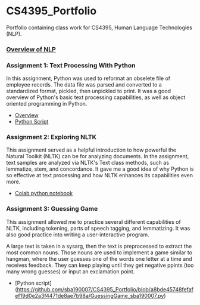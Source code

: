 # CS4395_Portfolio
Portfolio containing class work for CS4395, Human Language Technologies (NLP).

### [Overview of NLP](https://github.com/sba190007/CS4395_Portfolio/blob/33dbf8d2c17d6b8cbd3a62a044ea75d2353614e0/Overview_of_NLP.pdf) 


### Assignment 1: Text Processing With Python
In this assignment, Python was used to reformat an obselete file of employee records. The data file was parsed and converted to a standardized format, pickled, then unpickled to print. It was a good overview of Python's basic text processing capabilities, as well as object oriented programming in Python.

* [Overview](https://github.com/sba190007/CS4395_Portfolio/blob/33a6fcdb4ab6a7bad071452059c618cf556c54c1/Assignment1Overview.pdf)
* [Python Script](https://github.com/sba190007/CS4395_Portfolio/blob/74d995f1f2fa0be7d430b005a9359c9e656a7f17/Homework1_sba190007.py)

### Assignment 2: Exploring NLTK
This assignment served as a helpful introduction to how powerful the Natural Toolkit (NLTK) can be for analyzing documents. In the assignment, text samples are analyzed via NLTK's Text class methods, such as lemmatize, stem, and concordance. It gave me a good idea of why Python is so effective at text processing and how NLTK enhances its capabilities even more. 

* [Colab python notebook](https://github.com/sba190007/CS4395_Portfolio/blob/cc6f7f3119fb8291edfd6f6baf0c7f1024caa25e/CS4395Portfolio2_sba190007ipynb%20-%20Colaboratory.pdf)

### Assignment 3: Guessing Game
This assignment allowed me to practice several different capabilities
of NLTK, including tokening, parts of speech tagging, and lemmatizing.
It was also good practice into writing a user-interactive program. 

A large text is taken in a sysarg, then the text is preprocessed to
extract the most common nouns. Those nouns are used to implement a game similar to hangman, where the user guesses one of the words
one letter at a time and receives feedback. They can keep playing until they get negative ppints (too many wrong guesses) or input an
exclamation point. 

* [Python script] (https://github.com/sba190007/CS4395_Portfolio/blob/a8bde45748fefafef19d0e2a3f4471de8ae7b98a/GuessingGame_sba190007.py)